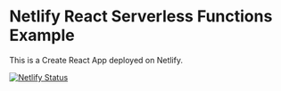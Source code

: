 # Netlify React Serverless Functions Example

This is a Create React App deployed on Netlify.

[![Netlify Status](https://api.netlify.com/api/v1/badges/6a86d742-43f0-4d3a-abf8-d3cf48e2dd41/deploy-status)](https://app.netlify.com/sites/react-serverless-example/deploys)
